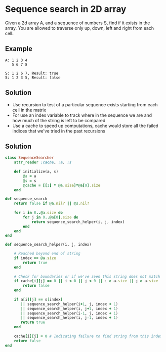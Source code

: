 # Sequence search in 2D array
Given a 2d array A, and a sequence of numbers S, find if it exists in the array. You are allowed to traverse only up, down, left and right from each cell.

## Example
```
A: 1 2 3 4
   5 6 7 8 

S: 1 2 6 7, Result: true
S: 1 2 3 5, Result: false
```

## Solution
- Use recursion to test of a particular sequence exists starting from each cell in the matrix
- For use an index variable to track where in the sequence we are and how much of the string is left to be compared
- Use a cache to speed up computations, cache would store all the failed indices that we've tried in the past recursions

## Solution
```ruby
class SequenceSearcher
    attr_reader :cache, :a, :s
    
    def initialize(a, s)
        @a = a
        @s = s
        @cache = [[1] * @a.size]*@a[0].size
    end

def sequence_search
    return false if @a.nil? || @s.nil?
    
    for i in 0..@a.size do
        for j in 0..@a[0].size do
            return sequence_search_helper(i, j, index)
        end
    end
end

def sequence_search_helper(i, j, index)

    # Reached beyond end of string
    if index == @a.size
        return true
    end
    
    # Check for boundaries or if we've seen this string does not match in earlier recursions
    if cache[i][j] == 0 || i < 0 || j < 0 || i > a.size || j > a.size
        return false
    end
    
    if a[i][j] == s[index] 
       || sequence_search_helper(i+1, j, index + 1)
       || sequence_search_helper(i, j+1, index + 1)
       || sequence_search_helper(i-1, j, index + 1)
       || sequence_search_helper(i, j-1, index + 1)
       return true
    end
    
    cache[i][j] = 0 # Indicating failure to find string from this index
    return false
end
```